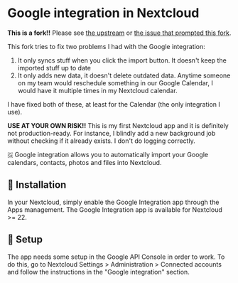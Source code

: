 # Google integration in Nextcloud

**This is a fork!!** Please see [the upstream](https://github.com/nextcloud/integration_google) or [the issue that prompted this fork](https://github.com/nextcloud/integration_google/issues/77).

This fork tries to fix two problems I had with the Google integration:
1. It only syncs stuff when you click the import button. It doesn't keep the imported stuff up to date
1. It only adds new data, it doesn't delete outdated data. Anytime someone on my team would reschedule something in our Google Calendar, I would have it multiple times in my Nextcloud calendar.

I have fixed both of these, at least for the Calendar (the only integration I use).

**USE AT YOUR OWN RISK!!** This is my first Nextcloud app and it is definitely not production-ready. For instance, I blindly add a new background job without checking if it already exists. I don't do logging correctly.

🇬 Google integration allows you to automatically import your Google calendars, contacts, photos and files into Nextcloud.

## 🚀 Installation

In your Nextcloud, simply enable the Google Integration app through the Apps management.
The Google Integration app is available for Nextcloud >= 22.

## 🔧 Setup

The app needs some setup in the Google API Console in order to work.
To do this, go to Nextcloud Settings > Administration > Connected accounts and follow the instructions in the "Google integration" section.
